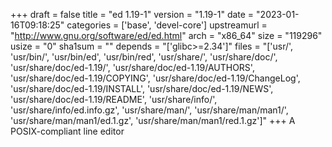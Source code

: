 +++
draft = false
title = "ed 1.19-1"
version = "1.19-1"
date = "2023-01-16T09:18:25"
categories = ['base', 'devel-core']
upstreamurl = "http://www.gnu.org/software/ed/ed.html"
arch = "x86_64"
size = "119296"
usize = "0"
sha1sum = ""
depends = "['glibc>=2.34']"
files = "['usr/', 'usr/bin/', 'usr/bin/ed', 'usr/bin/red', 'usr/share/', 'usr/share/doc/', 'usr/share/doc/ed-1.19/', 'usr/share/doc/ed-1.19/AUTHORS', 'usr/share/doc/ed-1.19/COPYING', 'usr/share/doc/ed-1.19/ChangeLog', 'usr/share/doc/ed-1.19/INSTALL', 'usr/share/doc/ed-1.19/NEWS', 'usr/share/doc/ed-1.19/README', 'usr/share/info/', 'usr/share/info/ed.info.gz', 'usr/share/man/', 'usr/share/man/man1/', 'usr/share/man/man1/ed.1.gz', 'usr/share/man/man1/red.1.gz']"
+++
A POSIX-compliant line editor